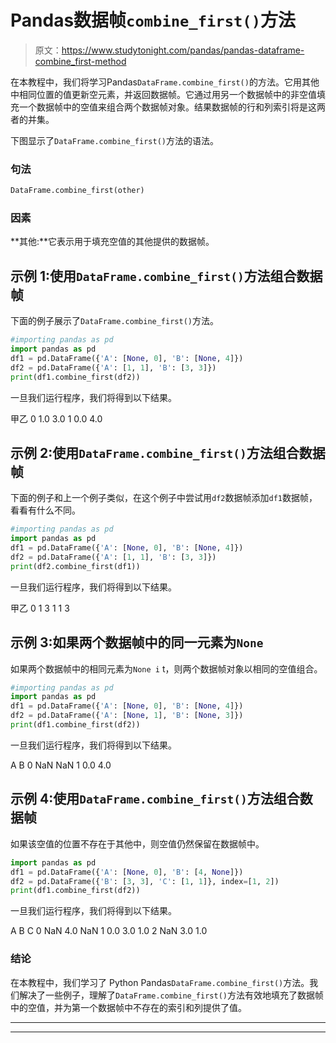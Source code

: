 # Pandas数据帧`combine_first()`方法

> 原文：<https://www.studytonight.com/pandas/pandas-dataframe-combine_first-method>

在本教程中，我们将学习Pandas`DataFrame.combine_first()`的方法。它用其他中相同位置的值更新空元素，并返回数据帧。它通过用另一个数据帧中的非空值填充一个数据帧中的空值来组合两个数据帧对象。结果数据帧的行和列索引将是这两者的并集。

下图显示了`DataFrame.combine_first()`方法的语法。

### 句法

```py
DataFrame.combine_first(other)
```

### 因素

**其他:**它表示用于填充空值的其他提供的数据帧。

## 示例 1:使用`DataFrame.combine_first()`方法组合数据帧

下面的例子展示了`DataFrame.combine_first()`方法。

```py
#importing pandas as pd
import pandas as pd
df1 = pd.DataFrame({'A': [None, 0], 'B': [None, 4]})
df2 = pd.DataFrame({'A': [1, 1], 'B': [3, 3]})
print(df1.combine_first(df2))
```

一旦我们运行程序，我们将得到以下结果。

甲乙
0 1.0 3.0
1 0.0 4.0

## 示例 2:使用`DataFrame.combine_first()`方法组合数据帧

下面的例子和上一个例子类似，在这个例子中尝试用`df2`数据帧添加`df1`数据帧，看看有什么不同。

```py
#importing pandas as pd
import pandas as pd
df1 = pd.DataFrame({'A': [None, 0], 'B': [None, 4]})
df2 = pd.DataFrame({'A': [1, 1], 'B': [3, 3]})
print(df2.combine_first(df1))
```

一旦我们运行程序，我们将得到以下结果。

甲乙
0 1 3
1 1 3

## 示例 3:如果两个数据帧中的同一元素为`None`

如果两个数据帧中的相同元素为`None i` t，则两个数据帧对象以相同的空值组合。

```py
#importing pandas as pd
import pandas as pd
df1 = pd.DataFrame({'A': [None, 0], 'B': [None, 4]})
df2 = pd.DataFrame({'A': [None, 1], 'B': [None, 3]})
print(df1.combine_first(df2))
```

一旦我们运行程序，我们将得到以下结果。

A B
0 NaN NaN
1 0.0 4.0

## 示例 4:使用`DataFrame.combine_first()`方法组合数据帧

如果该空值的位置不存在于其他中，则空值仍然保留在数据帧中。

```py
import pandas as pd
df1 = pd.DataFrame({'A': [None, 0], 'B': [4, None]})
df2 = pd.DataFrame({'B': [3, 3], 'C': [1, 1]}, index=[1, 2])
print(df1.combine_first(df2))
```

一旦我们运行程序，我们将得到以下结果。

A B C
0 NaN 4.0 NaN
1 0.0 3.0 1.0
2 NaN 3.0 1.0

### 结论

在本教程中，我们学习了 Python Pandas`DataFrame.combine_first()`方法。我们解决了一些例子，理解了`DataFrame.combine_first()`方法有效地填充了数据帧中的空值，并为第一个数据帧中不存在的索引和列提供了值。

* * *

* * *